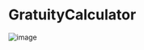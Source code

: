 # GratuityCalculator

![image](https://user-images.githubusercontent.com/78514752/234480536-12cd22e6-3696-44b4-9d17-358fdf34cc20.png)
